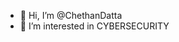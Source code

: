 - 👋 Hi, I’m @ChethanDatta
- 👀 I’m interested in CYBERSECURITY

<!---
ChethanDatta/ChethanDatta is a ✨ special ✨ repository because its `README.md` (this file) appears on your GitHub profile.
You can click the Preview link to take a look at your changes.
--->
